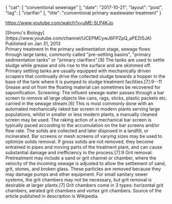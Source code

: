 {
   "cat": [
      "conventional sewerage"
   ],
   "date": "2017-10-21",
   "layout": "post",
   "tag": [
      "clarifier"
   ],
   "title": "conventional primary wastewater treatment"
}

https://www.youtube.com/watch?v=uME-5LP4KJo
<div id="top-row" class="style-scope ytd-video-secondary-info-renderer">
<div id="upload-info" class="style-scope ytd-video-owner-renderer">
<div id="owner-container" class="style-scope ytd-video-owner-renderer">[Shomu's Biology](https://www.youtube.com/channel/UCEPMCywJ6FPZpQ_aPEZt5JA)</div>
<div></div>
</div>
</div>
<div id="top-row" class="style-scope ytd-video-secondary-info-renderer">
<div id="upload-info" class="style-scope ytd-video-owner-renderer"><span class="date style-scope ytd-video-secondary-info-renderer">Published on Jan 31, 2013</span></div>
</div>
<div></div>
<div class="style-scope ytd-expander">Primary treatment In the primary sedimentation stage, sewage flows through large tanks, commonly called "pre-settling basins", "primary sedimentation tanks" or "primary clarifiers".[9] The tanks are used to settle sludge while grease and oils rise to the surface and are skimmed off. Primary settling tanks are usually equipped with mechanically driven scrapers that continually drive the collected sludge towards a hopper in the base of the tank where it is pumped to sludge treatment facilities.[7]:9--11 Grease and oil from the floating material can sometimes be recovered for saponification. Screening: The influent sewage water passes through a bar screen to remove all large objects like cans, rags, sticks, plastic packets etc. carried in the sewage stream.[6] This is most commonly done with an automated mechanically raked bar screen in modern plants serving large populations, whilst in smaller or less modern plants, a manually cleaned screen may be used. The raking action of a mechanical bar screen is typically paced according to the accumulation on the bar screens and/or flow rate. The solids are collected and later disposed in a landfill, or incinerated. Bar screens or mesh screens of varying sizes may be used to optimize solids removal. If gross solids are not removed, they become entrained in pipes and moving parts of the treatment plant, and can cause substantial damage and inefficiency in the process.[7]:9 Grit removal: Pretreatment may include a sand or grit channel or chamber, where the velocity of the incoming sewage is adjusted to allow the settlement of sand, grit, stones, and broken glass. These particles are removed because they may damage pumps and other equipment. For small sanitary sewer systems, the grit chambers may not be necessary, but grit removal is desirable at larger plants.[7] Grit chambers come in 3 types: horizontal grit chambers, aerated grit chambers and vortex grit chambers. Source of the article published in description is Wikipedia.</div>
&nbsp;